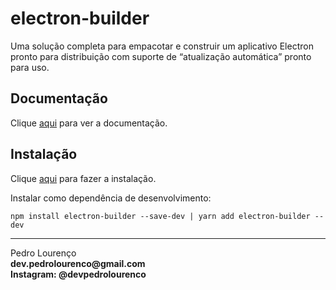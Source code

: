 # electron-builder

Uma solução completa para empacotar e construir um aplicativo Electron pronto para distribuição com suporte de “atualização automática” pronto para uso.

## Documentação

Clique [aqui](https://github.com/electron-userland/electron-builder) para ver a documentação.

## Instalação

Clique [aqui](https://www.npmjs.com/package/electron-builder) para fazer a instalação.

Instalar como dependência de desenvolvimento:

```
npm install electron-builder --save-dev | yarn add electron-builder --dev
```


<hr>
<stong>Pedro Lourenço</strong><br>
<Strong>dev.pedrolourenco@gmail.com</strong><br>
<Strong>Instagram: @devpedrolourenco</strong>